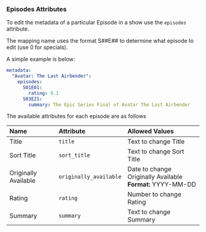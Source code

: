 
### Episodes Attributes
To edit the metadata of a particular Episode in a show use the `episodes` attribute.

The mapping name uses the format S##E## to determine what episode to edit (use 0 for specials).

A simple example is below:
```yaml
metadata:
  "Avatar: The Last Airbender":
    episodes:
      S01E01:
        rating: 9.1
      S03E21:
        summary: The Epic Series Final of Avatar The Last Airbender
```

The available attributes for each episode are as follows

| Name | Attribute | Allowed Values |
| :--- | :--- | :--- |
| Title | `title` | Text to change Title |
| Sort Title | `sort_title` | Text to change Sort Title |
| Originally Available | `originally_available` | Date to change Originally Available<br><strong>Format:</strong> YYYY-MM-DD  |
| Rating | `rating` | Number to change Rating |
| Summary | `summary` | Text to change Summary |